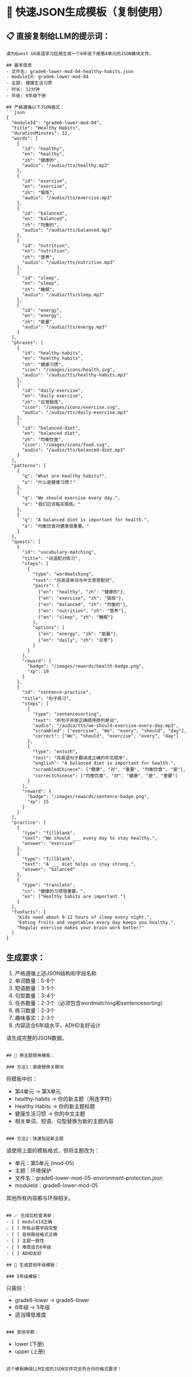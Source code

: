 # 🚀 快速JSON生成模板（复制使用）

## 📋 直接复制给LLM的提示词：

```
请为Quest G6英语学习应用生成一个6年级下册第4单元的JSON模块文件。

## 基本信息
- 文件名: grade6-lower-mod-04-healthy-habits.json
- moduleId: grade6-lower-mod-04
- 主题: 健康生活习惯
- 时长: 12分钟
- 年级: 6年级下册

## 严格遵循以下JSON格式：
```json
{
  "moduleId": "grade6-lower-mod-04",
  "title": "Healthy Habits",
  "durationMinutes": 12,
  "words": [
    {
      "id": "healthy",
      "en": "healthy",
      "zh": "健康的",
      "audio": "/audio/tts/healthy.mp3"
    },
    {
      "id": "exercise",
      "en": "exercise",
      "zh": "锻炼",
      "audio": "/audio/tts/exercise.mp3"
    },
    {
      "id": "balanced",
      "en": "balanced",
      "zh": "均衡的",
      "audio": "/audio/tts/balanced.mp3"
    },
    {
      "id": "nutrition",
      "en": "nutrition",
      "zh": "营养",
      "audio": "/audio/tts/nutrition.mp3"
    },
    {
      "id": "sleep",
      "en": "sleep",
      "zh": "睡眠",
      "audio": "/audio/tts/sleep.mp3"
    },
    {
      "id": "energy",
      "en": "energy",
      "zh": "能量",
      "audio": "/audio/tts/energy.mp3"
    }
  ],
  "phrases": [
    {
      "id": "healthy-habits",
      "en": "healthy habits",
      "zh": "健康习惯",
      "icon": "/images/icons/health.svg",
      "audio": "/audio/tts/healthy-habits.mp3"
    },
    {
      "id": "daily-exercise",
      "en": "daily exercise",
      "zh": "日常锻炼",
      "icon": "/images/icons/exercise.svg",
      "audio": "/audio/tts/daily-exercise.mp3"
    },
    {
      "id": "balanced-diet",
      "en": "balanced diet",
      "zh": "均衡饮食",
      "icon": "/images/icons/food.svg",
      "audio": "/audio/tts/balanced-diet.mp3"
    }
  ],
  "patterns": [
    {
      "q": "What are healthy habits?",
      "a": "什么是健康习惯？"
    },
    {
      "q": "We should exercise every day.",
      "a": "我们应该每天锻炼。"
    },
    {
      "q": "A balanced diet is important for health.",
      "a": "均衡饮食对健康很重要。"
    }
  ],
  "quests": [
    {
      "id": "vocabulary-matching",
      "title": "词语配对练习",
      "steps": [
        {
          "type": "wordmatching",
          "text": "将英语单词与中文意思配对",
          "pairs": [
            {"en": "healthy", "zh": "健康的"},
            {"en": "exercise", "zh": "锻炼"},
            {"en": "balanced", "zh": "均衡的"},
            {"en": "nutrition", "zh": "营养"},
            {"en": "sleep", "zh": "睡眠"}
          ],
          "options": [
            {"en": "energy", "zh": "能量"},
            {"en": "daily", "zh": "日常"}
          ]
        }
      ],
      "reward": {
        "badge": "/images/rewards/health-badge.png",
        "xp": 10
      }
    },
    {
      "id": "sentence-practice",
      "title": "句子练习",
      "steps": [
        {
          "type": "sentencesorting",
          "text": "听句子并按正确顺序排列单词",
          "audio": "/audio/tts/we-should-exercise-every-day.mp3",
          "scrambled": ["exercise", "We", "every", "should", "day"],
          "correct": ["We", "should", "exercise", "every", "day"]
        },
        {
          "type": "entozh",
          "text": "将英语句子翻译成正确的中文顺序",
          "english": "A balanced diet is important for health.",
          "scrambledChinese": ["健康", "对", "重要", "均衡饮食", "是"],
          "correctChinese": ["均衡饮食", "对", "健康", "是", "重要"]
        }
      ],
      "reward": {
        "badge": "/images/rewards/sentence-badge.png",
        "xp": 15
      }
    }
  ],
  "practice": [
    {
      "type": "fillblank",
      "text": "We should ___ every day to stay healthy.",
      "answer": "exercise"
    },
    {
      "type": "fillblank",
      "text": "A ___ diet helps us stay strong.",
      "answer": "balanced"
    },
    {
      "type": "translate",
      "cn": "健康的习惯很重要。",
      "en": ["Healthy habits are important."]
    }
  ],
  "funFacts": [
    "Kids need about 9-12 hours of sleep every night.",
    "Eating fruits and vegetables every day keeps you healthy.",
    "Regular exercise makes your brain work better!"
  ]
}
```

## 生成要求：
1. 严格遵循上述JSON结构和字段名称
2. 单词数量：5-8个
3. 短语数量：3-5个
4. 句型数量：3-4个
5. 任务数量：2-3个（必须包含wordmatching和sentencesorting）
6. 练习数量：2-3个
7. 趣味事实：2-3个
8. 内容适合6年级水平，ADHD友好设计

请生成完整的JSON数据。
```

## 🔄 换主题使用模板：

### 方法1：直接替换关键词
```
将模板中的：
- 第4单元 → 第X单元
- healthy-habits → 你的新主题（用连字符）
- Healthy Habits → 你的新主题标题
- 健康生活习惯 → 你的中文主题
- 相关单词、短语、句型替换为新的主题内容
```

### 方法2：快速指定新主题
```
请使用上面的模板格式，但将主题改为：
- 单元：第5单元 (mod-05)
- 主题：环境保护
- 文件名：grade6-lower-mod-05-environment-protection.json
- moduleId：grade6-lower-mod-05

其他所有内容都与环保相关。
```

## ✅ 生成后检查清单：
- [ ] moduleId正确
- [ ] 所有必需字段完整
- [ ] 音频路径格式正确
- [ ] 主题一致性
- [ ] 难度适合6年级
- [ ] ADHD友好

## 🎯 生成其他年级模板：

### 5年级模板：
```
只需将：
- grade6-lower → grade5-lower
- 6年级 → 5年级
- 适当降低难度
```

### 其他学期：
```
- lower (下册)
- upper (上册)
```

这个模板确保LLM生成的JSON文件完全符合你的格式要求！